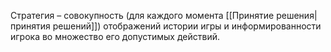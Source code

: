 Стратегия – совокупность (для каждого момента [[Принятие решения|принятия решений]]) отображений истории игры и информированности игрока во множество его допустимых действий.